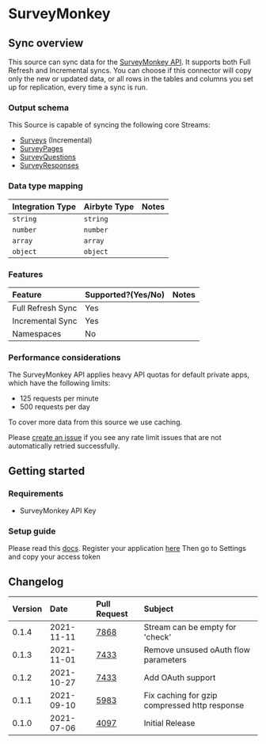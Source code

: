 # SurveyMonkey

## Sync overview

This source can sync data for the [SurveyMonkey API](https://developer.surveymonkey.com/api/v3/). It supports both Full Refresh and Incremental syncs. You can choose if this connector will copy only the new or updated data, or all rows in the tables and columns you set up for replication, every time a sync is run.

### Output schema

This Source is capable of syncing the following core Streams:

* [Surveys](https://developer.surveymonkey.com/api/v3/#surveys) \(Incremental\)
* [SurveyPages](https://developer.surveymonkey.com/api/v3/#surveys-id-pages)
* [SurveyQuestions](https://developer.surveymonkey.com/api/v3/#surveys-id-pages-id-questions)
* [SurveyResponses](https://developer.surveymonkey.com/api/v3/#survey-responses)

### Data type mapping

| Integration Type | Airbyte Type | Notes |
| :--- | :--- | :--- |
| `string` | `string` |  |
| `number` | `number` |  |
| `array` | `array` |  |
| `object` | `object` |  |

### Features

| Feature | Supported?\(Yes/No\) | Notes |
| :--- | :--- | :--- |
| Full Refresh Sync | Yes |  |
| Incremental Sync | Yes |  |
| Namespaces | No |  |

### Performance considerations

The SurveyMonkey API applies heavy API quotas for default private apps, which have the following limits:

* 125 requests per minute
* 500 requests per day

To cover more data from this source we use caching.

Please [create an issue](https://github.com/airbytehq/airbyte/issues) if you see any rate limit issues that are not automatically retried successfully.

## Getting started

### Requirements

* SurveyMonkey API Key

### Setup guide

Please read this [docs](https://developer.surveymonkey.com/api/v3/#getting-started). Register your application [here](https://developer.surveymonkey.com/apps/) Then go to Settings and copy your access token

## Changelog

| Version | Date | Pull Request | Subject |
| :--- | :--- | :--- | :--- |
| 0.1.4 | 2021-11-11 | [7868](https://github.com/airbytehq/airbyte/pull/7868) | Stream can be empty for 'check' |
| 0.1.3 | 2021-11-01 | [7433](https://github.com/airbytehq/airbyte/pull/7433) | Remove unsused oAuth flow parameters |
| 0.1.2 | 2021-10-27 | [7433](https://github.com/airbytehq/airbyte/pull/7433) | Add OAuth support |
| 0.1.1 | 2021-09-10 | [5983](https://github.com/airbytehq/airbyte/pull/5983) | Fix caching for gzip compressed http response |
| 0.1.0 | 2021-07-06 | [4097](https://github.com/airbytehq/airbyte/pull/4097) | Initial Release |

